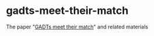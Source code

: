 # gadts-meet-their-match
The paper "[GADTs meet their match](https://www.microsoft.com/en-us/research/publication/gadts-meet-their-match-pattern-matching-warnings-that-account-for-gadts-guards-and-laziness/)" and related materials
